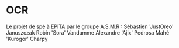 # OCR

Le projet de spé à EPITA par le groupe A.S.M.R :
Sébastien 'JustOreo' Januszczak
Robin 'Sora' Vandamme
Alexandre 'Ajix' Pedrosa 
Mahé 'Kurogor' Charpy 
